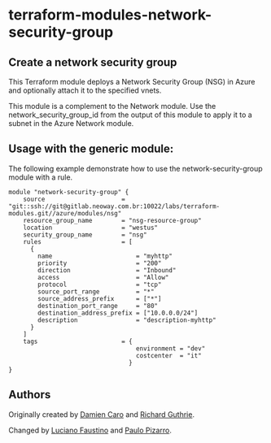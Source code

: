 # terraform-modules-network-security-group #

Create a network security group
-------------------------------

This Terraform module deploys a Network Security Group (NSG) in Azure and optionally attach it to the specified vnets.

This module is a complement to the Network module. Use the network_security_group_id from the output of this module to apply it to a subnet in the Azure Network module.

Usage with the generic module:
------------------------------

The following example demonstrate how to use the network-security-group module with a rule.

```hcl
module "network-security-group" {
    source                     = "git::ssh://git@gitlab.neoway.com.br:10022/labs/terraform-modules.git//azure/modules/nsg"
    resource_group_name        = "nsg-resource-group"
    location                   = "westus"
    security_group_name        = "nsg"
    rules                      = [
      {
        name                       = "myhttp"
        priority                   = "200"
        direction                  = "Inbound"
        access                     = "Allow"
        protocol                   = "tcp"
        source_port_range          = "*"
        source_address_prefix      = ["*"]
        destination_port_range     = "80"
        destination_address_prefix = ["10.0.0.0/24"]
        description                = "description-myhttp"
      }
    ]
    tags                       = {
                                   environment = "dev"
                                   costcenter  = "it"
                                 }
}
```

## Authors

Originally created by [Damien Caro](https://github.com/dcaro) and [Richard Guthrie](https://github.com/rguthriemsft).

Changed by [Luciano Faustino](https:github.com/lborguetti) and [Paulo Pizarro](https://github.com/ppizarro).
